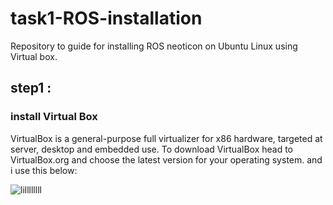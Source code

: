 # task1-ROS-installation
Repository to guide for installing ROS neoticon on Ubuntu Linux using Virtual box.
## step1 :
### install Virtual Box
VirtualBox is a general-purpose full virtualizer for x86 hardware, targeted at server, desktop and embedded use. To download VirtualBox head to VirtualBox.org and choose the latest version for your operating system. and i use this below:

![lillllllll](https://user-images.githubusercontent.com/109251925/178935649-68fd131e-c34e-4f6a-a294-340ca3970680.png)
